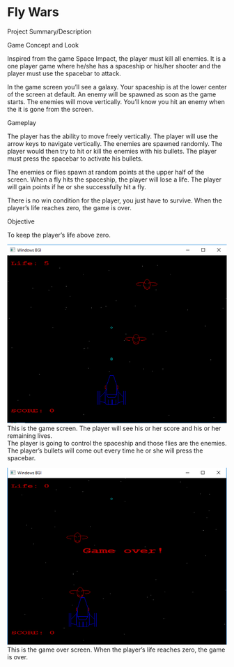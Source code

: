 # Fly Wars

Project Summary/Description <br/>

Game Concept and Look <br/>

Inspired from the game Space Impact, the player must kill all enemies. It is a one player game where he/she has a spaceship or his/her shooter and the player must use the spacebar to attack.<br/>

In the game screen you’ll see a galaxy. Your spaceship is at the lower center of the screen at default. An enemy will be spawned as soon as the game starts. The enemies will move vertically. You’ll know you hit an enemy when the it is gone from the screen. <br/>


Gameplay <br/>

The player has the ability to move freely vertically. The player will use the arrow keys to navigate vertically. The enemies are spawned randomly. The player would then try to hit or kill the enemies with his bullets. The player must press the spacebar to activate his bullets. <br/>

The enemies or flies spawn at random points at the upper half of the screen. When a fly hits the spaceship, the player will lose a life. The player will gain points if he or she successfully hit a fly. <br/> 

There is no win condition for the player, you just have to survive. When the player’s life reaches zero, the game is over. <br/>



Objective <br/>

To keep the player’s life above zero. <br/>



![Gameplay](https://github.com/micahnut/CMSC-178.2/blob/master/flywars/documentation/Gameplay.png)
<br/>
This is the game screen. The player will see his or her score and his or her remaining lives. <br/>
The player is going to control the spaceship and those flies are the enemies. <br/>
The player’s bullets will come out every time he or she will press the spacebar.  <br/>

![Gameover](https://github.com/micahnut/CMSC-178.2/blob/master/flywars/documentation/Game%20over.png)
<br/>
This is the game over screen. When the player’s life reaches zero, the game is over. 

